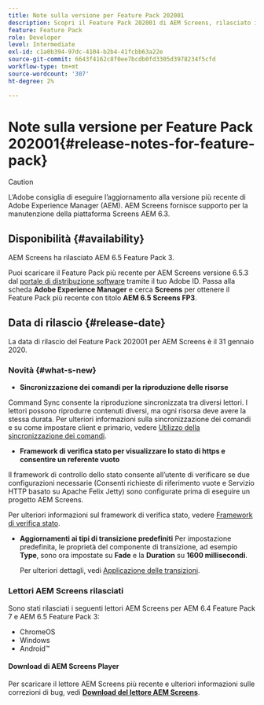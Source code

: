 ```yaml
---
title: Note sulla versione per Feature Pack 202001
description: Scopri il Feature Pack 202001 di AEM Screens, rilasciato il 31 gennaio 2020.
feature: Feature Pack
role: Developer
level: Intermediate
exl-id: c1a0b394-97dc-4104-b2b4-41fcbb63a22e
source-git-commit: 6643f4162c8f0ee7bcdb0fd3305d3978234f5cfd
workflow-type: tm+mt
source-wordcount: '307'
ht-degree: 2%

---
```


# Note sulla versione per Feature Pack 202001{#release-notes-for-feature-pack}

>[!CAUTION]
>
>L’Adobe consiglia di eseguire l’aggiornamento alla versione più recente di Adobe Experience Manager (AEM). AEM Screens fornisce supporto per la manutenzione della piattaforma Screens AEM 6.3.

## Disponibilità {#availability}

AEM Screens ha rilasciato AEM 6.5 Feature Pack 3.

Puoi scaricare il Feature Pack più recente per AEM Screens versione 6.5.3 dal [portale di distribuzione software](https://experience.adobe.com/#/downloads/content/software-distribution/it/aem.html) tramite il tuo Adobe ID. Passa alla scheda **Adobe Experience Manager** e cerca **Screens** per ottenere il Feature Pack più recente con titolo **AEM 6.5 Screens FP3**.

## Data di rilascio {#release-date}

La data di rilascio del Feature Pack 202001 per AEM Screens è il 31 gennaio 2020.

### Novità {#what-s-new}

* **Sincronizzazione dei comandi per la riproduzione delle risorse**

Command Sync consente la riproduzione sincronizzata tra diversi lettori. I lettori possono riprodurre contenuti diversi, ma ogni risorsa deve avere la stessa durata.
Per ulteriori informazioni sulla sincronizzazione dei comandi e su come impostare client e primario, vedere [Utilizzo della sincronizzazione dei comandi](using-command-sync.md).

* **Framework di verifica stato per visualizzare lo stato di https e consentire un referente vuoto**

Il framework di controllo dello stato consente all’utente di verificare se due configurazioni necessarie (Consenti richieste di riferimento vuote e Servizio HTTP basato su Apache Felix Jetty) sono configurate prima di eseguire un progetto AEM Screens.

Per ulteriori informazioni sul framework di verifica stato, vedere [Framework di verifica stato](/help/user-guide/configuring-screens-introduction.md#health-check-framework).

* **Aggiornamenti ai tipi di transizione predefiniti**
Per impostazione predefinita, le proprietà del componente di transizione, ad esempio **Type**, sono ora impostate su **Fade** e la **Duration** su **1600 millisecondi**.

  Per ulteriori dettagli, vedi [Applicazione delle transizioni](/help/user-guide/applying-transitions.md).


### Lettori AEM Screens rilasciati

Sono stati rilasciati i seguenti lettori AEM Screens per AEM 6.4 Feature Pack 7 e AEM 6.5 Feature Pack 3:

* ChromeOS
* Windows
* Android™

#### Download di AEM Screens Player

Per scaricare il lettore AEM Screens più recente e ulteriori informazioni sulle correzioni di bug, vedi [**Download del lettore AEM Screens**](https://download.macromedia.com/screens/).
